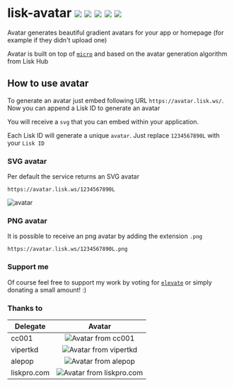 # lisk-avatar ![](https://avatar.lisk.ws/1L.png?size=20) ![](https://avatar.lisk.ws/323L.png?size=20) ![](https://avatar.lisk.ws/42312232.png?size=20) ![](https://avatar.lisk.ws/911111.png?size=20) ![](https://avatar.lisk.ws/733333.png?size=20)

Avatar generates beautiful gradient avatars for your app or homepage (for example if they didn't upload one)

Avatar is built on top of [`micro`](https://github.com/zeit/micro) and based on the avatar generation algorithm from Lisk Hub

## How to use avatar

To generate an avatar just embed following URL `https://avatar.lisk.ws/`. Now you can append a Lisk ID to generate an avatar

You will receive a `svg` that you can embed within your application.

Each Lisk ID will generate a unique `avatar`. Just replace `1234567890L` with your `Lisk ID`

### SVG avatar

Per default the service returns an SVG avatar

```
https://avatar.lisk.ws/1234567890L
```

![avatar](https://avatar.lisk.ws/1234567890L?size=100)

### PNG avatar

It is possible to receive an png avatar by adding the extension `.png`

```
https://avatar.lisk.ws/1234567890L.png
```

### Support me

Of course feel free to support my work by voting for [`elevate`](https://explorer.lisk.io/delegate/17890508407355636952L) or simply donating a small amount! :)

### Thanks to

| Delegate    |                                        Avatar                                        |
| ----------- | :----------------------------------------------------------------------------------: |
| cc001       |    ![Avatar from cc001](https://avatar.lisk.ws/6787154358850114730L.png?size=25)     |
| vipertkd    |   ![Avatar from vipertkd](https://avatar.lisk.ws/4980451641598555896L.png?size=25)   |
| alepop      |    ![Avatar from alepop](https://avatar.lisk.ws/9010579446607279905L.png?size=25)    |
| liskpro.com | ![Avatar from liskpro.com](https://avatar.lisk.ws/13112651512533400586L.png?size=25) |
